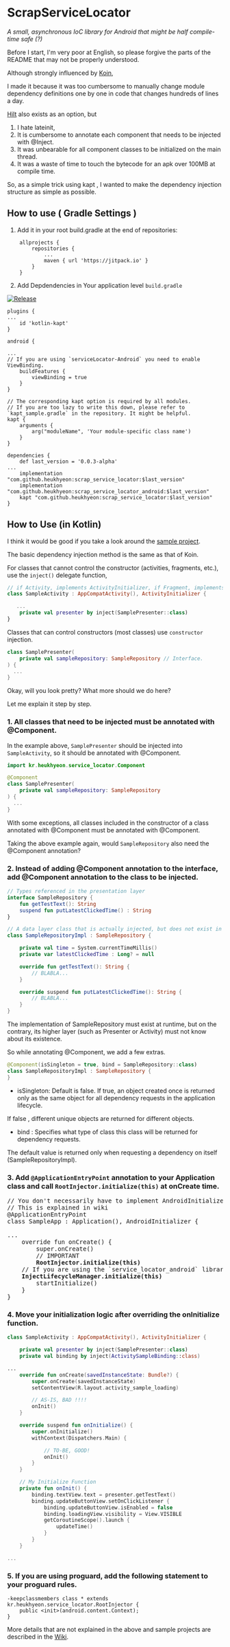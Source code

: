 # ScrapServiceLocator

_A small, asynchronous IoC library for Android that might be half compile-time safe (?)_

Before I start, I'm very poor at English, so please forgive the parts of the README that may not be properly understood.

Although strongly influenced by [Koin](https://github.com/InsertKoinIO/koin),

I made it because it was too cumbersome to manually change module dependency definitions one by one in code that changes hundreds of lines a day.

[Hilt](https://dagger.dev/hilt/) also exists as an option, but

1. I hate lateinit,
2. It is cumbersome to annotate each component that needs to be injected with @Inject.
3. It was unbearable for all component classes to be initialized on the main thread.
4. It was a waste of time to touch the bytecode for an apk over 100MB at compile time.

So, as a simple trick using kapt , I wanted to make the dependency injection structure as simple as possible.


## How to use ( Gradle Settings )


1. Add it in your root build.gradle at the end of repositories:

```
	allprojects {
		repositories {
			...
			maven { url 'https://jitpack.io' }
		}
	}
```

2. Add Depdendencies in Your application level `build.gradle`

[![Release](https://jitpack.io/v/heukhyeon/scrap_service_locator.svg)](https://jitpack.io/#heukhyeon/scrap_service_locator)

```
plugins {
...
    id 'kotlin-kapt'
}

android {

...
// If you are using `serviceLocator-Android` you need to enable ViewBinding.
    buildFeatures {
        viewBinding = true
    }
}

// The corresponding kapt option is required by all modules. 
// If you are too lazy to write this down, please refer to `kapt_sample.gradle` in the repository. It might be helpful.
kapt {
    arguments {
        arg("moduleName", 'Your module-specific class name')
    }
}

dependencies {
    def last_version = '0.0.3-alpha'
...
    implementation "com.github.heukhyeon:scrap_service_locator:$last_version"
    implementation "com.github.heukhyeon:scrap_service_locator_android:$last_version"
    kapt "com.github.heukhyeon:scrap_service_locator:$last_version"
}
```


## How to Use (in Kotlin)

I think it would be good if you take a look around the [sample project](https://github.com/heukhyeon/ScrapServiceLocator/tree/main/sample).


The basic dependency injection method is the same as that of Koin.

For classes that cannot control the constructor (activities, fragments, etc.), use the `inject()` delegate function,
```kotlin
// if Activity, implements ActivityInitializer, if Fragment, implements FragmentInitializer
class SampleActivity : AppCompatActivity(), ActivityInitializer {

   ...
    private val presenter by inject(SamplePresenter::class)
}
```

Classes that can control constructors (most classes) use `constructor` injection.

```kotlin
class SamplePresenter(
    private val sampleRepository: SampleRepository // Interface.
) {
  ...
}
```

Okay, will you look pretty? What more should we do here?

Let me explain it step by step.

### 1. All classes that need to be injected must be annotated with @Component.

In the example above, `SamplePresenter` should be injected into `SampleActivity`, so it should be annotated with @Component.

```kotlin
import kr.heukhyeon.service_locator.Component

@Component
class SamplePresenter(
    private val sampleRepository: SampleRepository
) {
  ...
}
```

With some exceptions, all classes included in the constructor of a class annotated with @Component must be annotated with @Component.

Taking the above example again, would `SampleRepository` also need the @Component annotation?


### 2. Instead of adding @Component annotation to the interface, add @Component annotation to the class to be injected.
```kotlin
// Types referenced in the presentation layer
interface SampleRepository {
    fun getTestText(): String
    suspend fun putLatestClickedTime() : String
}

// A data layer class that is actually injected, but does not exist in the Presentation Layer
class SampleRepositoryImpl : SampleRepository {

    private val time = System.currentTimeMillis()
    private var latestClickedTime : Long? = null

    override fun getTestText(): String {
        // BLABLA...
    }

    override suspend fun putLatestClickedTime(): String {
        // BLABLA...
    }
}
```

The implementation of SampleRepository must exist at runtime, but on the contrary, its higher layer (such as Presenter or Activity) must not know about its existence.

So while annotating @Component, we add a few extras.

```kotlin
@Component(isSingleton = true, bind = SampleRepository::class)
class SampleRepositoryImpl : SampleRepository {
}
```

- isSingleton: Default is false. If true, an object created once is returned only as the same object for all dependency requests in the application lifecycle.

If false , different unique objects are returned for different objects.

- bind : Specifies what type of class this class will be returned for dependency requests.

The default value is returned only when requesting a dependency on itself (SampleRepositoryImpl).


### 3. Add `@ApplicationEntryPoint` annotation to your Application class and call `RootInjector.initialize(this)` at onCreate time.

<pre>
// You don't necessarily have to implement AndroidInitializer in your Application.
// This is explained in wiki
@ApplicationEntryPoint
class SampleApp : Application(), AndroidInitializer {

...
    override fun onCreate() {
        super.onCreate()
        // IMPORTANT
        <b>RootInjector.initialize(this)</b>
	// If you are using the `service_locator_android` library, you must call this.
	<b>InjectLifecycleManager.initialize(this)</b>
        startInitialize()
    }
}
</pre>

### 4. Move your initialization logic after overriding the onInitialize function.

```kotlin
class SampleActivity : AppCompatActivity(), ActivityInitializer {

    private val presenter by inject(SamplePresenter::class)
    private val binding by inject(ActivitySampleBinding::class)

...
    override fun onCreate(savedInstanceState: Bundle?) {
        super.onCreate(savedInstanceState)
        setContentView(R.layout.activity_sample_loading)

        // AS-IS, BAD !!!!
        onInit()
    }

    override suspend fun onInitialize() {
        super.onInitialize()
        withContext(Dispatchers.Main) {

            // TO-BE, GOOD!
            onInit()
        }
    }

    // My Initialize Function
    private fun onInit() {
        binding.textView.text = presenter.getTestText()
        binding.updateButtonView.setOnClickListener {
            binding.updateButtonView.isEnabled = false
            binding.loadingView.visibility = View.VISIBLE
            getCoroutineScope().launch {
                updateTime()
            }
        }
    }

...

```

### 5. If you are using proguard, add the following statement to your proguard rules.
```
-keepclassmembers class * extends kr.heukhyeon.service_locator.RootInjector {
    public <init>(android.content.Context);
}
```



More details that are not explained in the above and sample projects are described in the [Wiki](https://github.com/heukhyeon/ScrapServiceLocator/wiki).
